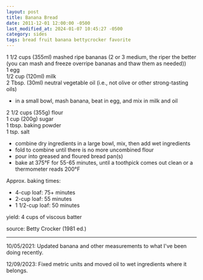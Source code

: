 ```yaml
---
layout: post
title: Banana Bread
date: 2011-12-01 12:00:00 -0500
last_modified_at: 2024-01-07 10:45:27 -0500
category: sides
tags: bread fruit banana bettycrocker favorite
---
```

1 1/2 cups (355ml) mashed ripe bananas (2 or 3 medium, the riper the better (you can mash and freeze overripe bananas and thaw them as needed))  
1 egg  
1/2 cup (120ml) milk  
2 Tbsp. (30ml) neutral vegetable oil (i.e., not olive or other strong-tasting oils)  
* in a small bowl, mash banana, beat in egg, and mix in milk and oil

2 1/2 cups (355g) flour  
1 cup (200g) sugar  
1 tbsp. baking powder  
1 tsp. salt  
* combine dry ingredients in a large bowl, mix, then add wet ingredients
* fold to combine until there is no more uncombined flour
* pour into greased and floured bread pan(s)
* bake at 375°F for 55-65 minutes, until a toothpick comes out clean or a thermometer
  reads 200°F

Approx. baking times:
* 4-cup loaf: 75+ minutes
* 2-cup loaf: 55 minutes
* 1 1/2-cup loaf: 50 minutes

yield: 4 cups of viscous batter

source: Betty Crocker (1981 ed.)

---

10/05/2021: Updated banana and other measurements to what I've been doing recently.

12/09/2023: Fixed metric units and moved oil to wet ingredients where it belongs.
